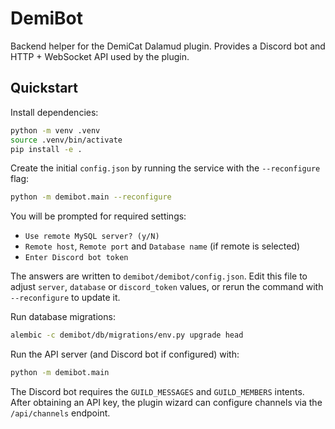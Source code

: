 # DemiBot

Backend helper for the DemiCat Dalamud plugin. Provides a Discord bot and HTTP + WebSocket
API used by the plugin.

## Quickstart

Install dependencies:

```bash
python -m venv .venv
source .venv/bin/activate
pip install -e .
```

Create the initial `config.json` by running the service with the
`--reconfigure` flag:

```bash
python -m demibot.main --reconfigure
```

You will be prompted for required settings:

* `Use remote MySQL server? (y/N)`
* `Remote host`, `Remote port` and `Database name` (if remote is selected)
* `Enter Discord bot token`

The answers are written to `demibot/demibot/config.json`. Edit this file to
adjust `server`, `database` or `discord_token` values, or rerun the command
with `--reconfigure` to update it.

Run database migrations:

```bash
alembic -c demibot/db/migrations/env.py upgrade head
```

Run the API server (and Discord bot if configured) with:

```bash
python -m demibot.main
```

The Discord bot requires the `GUILD_MESSAGES` and `GUILD_MEMBERS` intents.
After obtaining an API key, the plugin wizard can configure channels via
the `/api/channels` endpoint.

